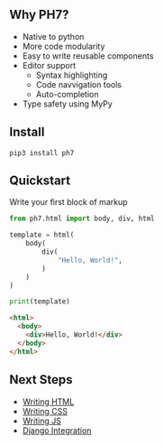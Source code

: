 ## Why PH7?

* Native to python
* More code modularity
* Easy to write reusable components
* Editor support
    * Syntax highlighting
    *  Code navvigation tools
    *  Auto-completion
*  Type safety using MyPy

## Install
```
pip3 install ph7
```
## Quickstart
Write your first block of markup
<!-- {"type": "html", "file": "examples/hello.py"} -->
```python
from ph7.html import body, div, html

template = html(
    body(
        div(
            "Hello, World!",
        )
    )
)

print(template)
```

```html
<html>
  <body>
    <div>Hello, World!</div>
  </body>
</html>
```
<!-- end -->

## Next Steps

* [Writing HTML](/html)
* [Writing CSS](/css)
* [Writing JS](/js)
* [Django Integration](/django)